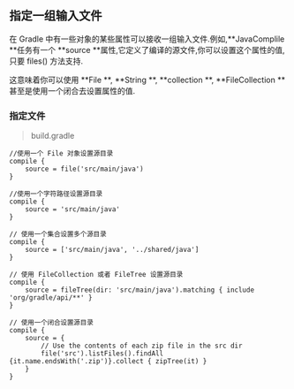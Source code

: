 ## 指定一组输入文件

在 Gradle 中有一些对象的某些属性可以接收一组输入文件.例如,**JavaComplile **任务有一个 **source **属性,它定义了编译的源文件,你可以设置这个属性的值,只要 files() 方法支持. 

这意味着你可以使用 **File **, **String **, **collection **, **FileCollection **甚至是使用一个闭合去设置属性的值.

### 指定文件

> build.gradle

```
//使用一个 File 对象设置源目录
compile {
    source = file('src/main/java')
}

//使用一个字符路径设置源目录
compile {
    source = 'src/main/java'
}

// 使用一个集合设置多个源目录
compile {
    source = ['src/main/java', '../shared/java']
}

// 使用 FileCollection 或者 FileTree 设置源目录
compile {
    source = fileTree(dir: 'src/main/java').matching { include 'org/gradle/api/**' }
}

// 使用一个闭合设置源目录
compile {
    source = {
        // Use the contents of each zip file in the src dir
        file('src').listFiles().findAll {it.name.endsWith('.zip')}.collect { zipTree(it) }
    }
}

```